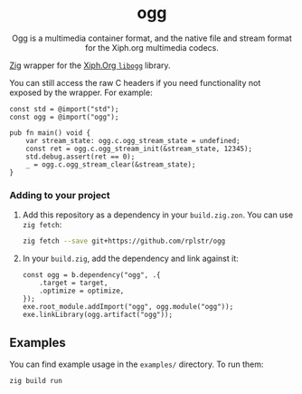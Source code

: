 <div align="center">

# ogg

Ogg is a multimedia container format, and the native file and stream format for the Xiph.org multimedia codecs. 

</div>

[Zig](https://ziglang.org) wrapper for the [Xiph.Org `libogg`](https://www.xiph.org/ogg/) library.

You can still access the raw C headers if you need functionality not exposed by the wrapper. For example:

```zig
const std = @import("std");
const ogg = @import("ogg");

pub fn main() void {
    var stream_state: ogg.c.ogg_stream_state = undefined;
    const ret = ogg.c.ogg_stream_init(&stream_state, 12345);
    std.debug.assert(ret == 0);
    _ = ogg.c.ogg_stream_clear(&stream_state);
}
```

### Adding to your project

1.  Add this repository as a dependency in your `build.zig.zon`. You can use `zig fetch`:
    ```sh
    zig fetch --save git+https://github.com/rplstr/ogg
    ```

2.  In your `build.zig`, add the dependency and link against it:
    ```zig
    const ogg = b.dependency("ogg", .{
        .target = target,
        .optimize = optimize,
    });
    exe.root_module.addImport("ogg", ogg.module("ogg"));
    exe.linkLibrary(ogg.artifact("ogg"));
    ```

## Examples

You can find example usage in the `examples/` directory. To run them:

```sh
zig build run
```
